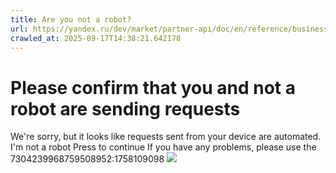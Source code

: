 ```yaml
---
title: Are you not a robot?
url: https://yandex.ru/dev/market/partner-api/doc/en/reference/business-assortment/getBusinessQuarantineOffers
crawled_at: 2025-09-17T14:38:21.642178
---
```


# Please confirm that you and not a robot are sending requests
We're sorry, but it looks like requests sent from your device are automated. 
I'm not a robot Press to continue
If you have any problems, please use the 
7304239968759508952:1758109098
![](https://adfstat.yandex.ru/captcha?req_id=1758109098857683-9944805126817029517-balancer-l7leveler-kubr-yp-vla-65-BAL&unique_key=7304239968759508952)
